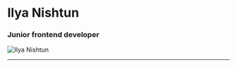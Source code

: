 # Ilya Nishtun
### Junior frontend developer
![Ilya Nishtun](https://raw.githubusercontent.com/ilyanishtun/rsschool-cv/gh-pages/me.png)

---
